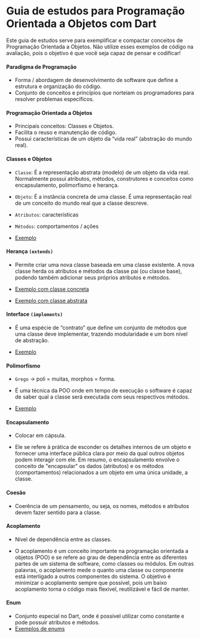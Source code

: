 # Guia de estudos para Programação Orientada a Objetos com Dart

Este guia de estudos serve para exemplificar e compactar conceitos de Programação Orientada a Objetos. Não utilize esses exemplos de código na avaliação, pois o objetivo é que você seja capaz de pensar e codificar!

#### Paradigma de Programação
- Forma / abordagem de desenvolvimento de software que define a estrutura e organização do código.
- Conjunto de conceitos e princípios que norteiam os programadores para resolver problemas específicos.

#### Programação Orientada a Objetos
- Principais conceitos: Classes e Objetos.
- Facilita o reuso e manutenção de código.
- Possui características de um objeto da “vida real” (abstração do mundo real).

#### Classes e Objetos
- `Classe`: É a representação abstrata (modelo) de um objeto da vida real. Normalmente possui atributos, métodos, construtores e conceitos como encapsulamento, polimorfismo e herança.
- `Objeto`: É a instância concreta de uma classe. É uma representação real de um conceito do mundo real que a classe descreve.
- `Atributos`: características
- `Métodos`: comportamentos / ações

- [Exemplo](https://github.com/halmeidaprof/dart-poo-example/tree/main/lib/classe-objeto)


#### Herança `(extends)`
- Permite criar uma nova classe baseada em uma classe existente. A nova classe herda os atributos e métodos da classe pai (ou classe base), podendo também adicionar seus próprios atributos e métodos.

- [Exemplo com classe concreta](https://github.com/halmeidaprof/dart-poo-example/tree/main/lib/heranca-classe-concreta)
- [Exemplo com classe abstrata](https://github.com/halmeidaprof/dart-poo-example/tree/main/lib/heranca-classe-abstrata)


#### Interface `(implements)`
- É uma espécie de “contrato” que define um conjunto de métodos que uma classe deve implementar, trazendo modularidade e um bom nível de abstração.

- [Exemplo](https://github.com/halmeidaprof/dart-poo-example/tree/main/lib/interface)


#### Polimorfísmo
- `Grego`  -> poli = muitas, morphos = forma.
- É uma técnica da POO onde em tempo de execução o software é capaz de saber qual a classe será executada com seus respectivos métodos.

- [Exemplo](https://github.com/halmeidaprof/dart-poo-example/tree/main/lib/polimorfismo)


#### Encapsulamento
- Colocar em cápsula.

- Ele se refere à prática de esconder os detalhes internos de um objeto e fornecer uma interface pública clara por meio da qual outros objetos podem interagir com ele. Em resumo, o encapsulamento envolve o conceito de "encapsular" os dados (atributos) e os métodos (comportamentos) relacionados a um objeto em uma única unidade, a classe.


#### Coesão
- Coerência de um pensamento, ou seja, os nomes,  métodos e atributos devem fazer sentido para a classe.

#### Acoplamento
- Nível de dependência entre as classes.

- O acoplamento é um conceito importante na programação orientada a objetos (POO) e se refere ao grau de dependência entre as diferentes partes de um sistema de software, como classes ou módulos. Em outras palavras, o acoplamento mede o quanto uma classe ou componente está interligado a outros componentes do sistema. O objetivo é minimizar o acoplamento sempre que possível, pois um baixo acoplamento torna o código mais flexível, reutilizável e fácil de manter.

#### Enum
- Conjunto especial no Dart, onde é possível utilizar como constante e pode possuir atributos e métodos.
- [Exemplos de enums](https://github.com/halmeidaprof/dart-poo-example/tree/main/lib/enums)
